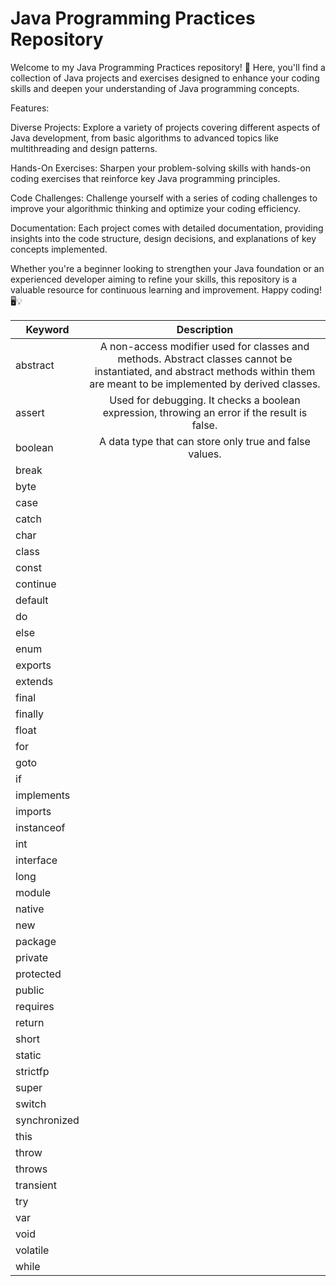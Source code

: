 # Java Programming Practices Repository

Welcome to my Java Programming Practices repository! 🚀 Here, you'll find a collection of Java projects and exercises designed to enhance your coding skills and deepen your understanding of Java programming concepts.

Features:

Diverse Projects: Explore a variety of projects covering different aspects of Java development, from basic algorithms to advanced topics like multithreading and design patterns.

Hands-On Exercises: Sharpen your problem-solving skills with hands-on coding exercises that reinforce key Java programming principles.

Code Challenges: Challenge yourself with a series of coding challenges to improve your algorithmic thinking and optimize your coding efficiency.

Documentation: Each project comes with detailed documentation, providing insights into the code structure, design decisions, and explanations of key concepts implemented.

Whether you're a beginner looking to strengthen your Java foundation or an experienced developer aiming to refine your skills, this repository is a valuable resource for continuous learning and improvement. Happy coding! 🖥️💡


| Keyword        | Description   |
| -------------- |:-------------:|
| abstract       | A non-access modifier used for classes and methods. Abstract classes cannot be instantiated, and abstract methods within them are meant to be implemented by derived classes. |
| assert         | Used for debugging. It checks a boolean expression, throwing an error if the result is false. |
| boolean        | A data type that can store only true and false values. |
| break          |               |
| byte           |               |
| case           |               |
| catch          |               |
| char           |               |
| class          |               |
| const          |               |
| continue       |               |
| default        |               |
| do             |               |
| else           |               |
| enum           |               |
| exports        |               |
| extends        |               |
| final          |               |
| finally        |               |
| float          |               |
| for            |               |
| goto           |               |
| if             |               |
| implements     |               |
| imports        |               |
| instanceof     |               |
| int            |               |
| interface      |               |
| long           |               |
| module         |               |
| native         |               |
| new            |               |
| package        |               |
| private        |               |
| protected      |               |
| public         |               |
| requires       |               |
| return         |               |
| short          |               |
| static         |               |
| strictfp       |               |
| super          |               |
| switch         |               |
| synchronized   |               |
| this           |               |
| throw          |               |
| throws         |               |
| transient      |               |
| try            |               |
| var            |               |
| void           |               |
| volatile       |               |
| while            |               |
